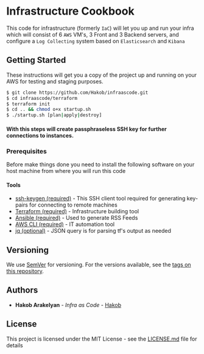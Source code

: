 # Infrastructure Cookbook

This code for infrastructure (formerly `IaC`) will let you up and run your infra which will consist of 6 `AWS` VM's, 3 Front and 3 Backend servers, and configure a `Log Collecting` system based on `Elasticsearch` and `Kibana` 

## Getting Started

These instructions will get you a copy of the project up and running on your AWS for testing and staging purposes.

```bash
$ git clone https://github.com/Hakob/infraascode.git
$ cd infraascode/terraform
$ terraform init
$ cd .. && chmod o+x startup.sh
$ ./startup.sh [plan|apply|destroy]
```

#### With this steps will create passphraseless SSH key for further connections to instances.

### Prerequisites

Before make things done you need to install the following software on your host machine from where you will run this code

#### Tools

* [ssh-keygen (required)](http://manpages.ubuntu.com/manpages/bionic/man1/ssh-keygen.1.html) - This SSH client tool required for generating key-pairs for connecting to remote machines
* [Terraform (required)](https://www.terraform.io/downloads.html) - Infrastructure building tool
* [Ansible (required)](https://docs.ansible.com/ansible/latest/installation_guide/intro_installation.html) - Used to generate RSS Feeds
* [AWS CLI (required)](https://www.terraform.io/downloads.html) - IT automation tool
* [jq (optional)](https://www.terraform.io/downloads.html) - JSON query is for parsing tf's output as needed

## Versioning

We use [SemVer](http://semver.org/) for versioning. For the versions available, see the [tags on this repository](https://github.com/Hakob/infraascode/tags). 

## Authors

* **Hakob Arakelyan** - *Infra as Code* - [Hakob](https://github.com/Hakob)

## License

This project is licensed under the MIT License - see the [LICENSE.md](LICENSE.md) file for details
